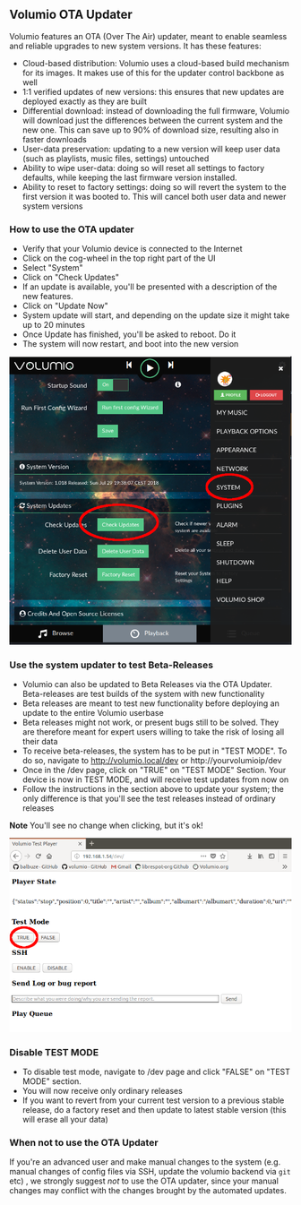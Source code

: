 ## Volumio OTA Updater

Volumio features an OTA (Over The Air) updater, meant to enable seamless and reliable upgrades to new system versions. It has these features:

* Cloud-based distribution: Volumio uses a cloud-based build mechanism for its images. It makes use of this for the updater control backbone as well
* 1:1 verified updates of new versions: this ensures that new updates are deployed exactly as they are built
* Differential download: instead of downloading the full firmware, Volumio will download just the differences between the current system and the new one. This can save up to 90% of download size, resulting also in faster downloads
* User-data preservation: updating to a new version will keep user data (such as playlists, music files, settings) untouched
* Ability to wipe user-data: doing so will reset all settings to factory defaults, while keeping the last firmware version installed.
* Ability to reset to factory settings: doing so will revert the system to the first version it was booted to. This will cancel both user data and newer system versions

### How to use the OTA updater

* Verify that your Volumio device is connected to the Internet
* Click on the cog-wheel in the top right part of the UI
* Select "System"
* Click on "Check Updates"
* If an update is available, you'll be presented with a description of the new features.
* Click on "Update Now"
* System update will start, and depending on the update size it might take up to 20 minutes
* Once Update has finished, you'll be asked to reboot. Do it
* The system will now restart, and boot into the new version

<img src="./img/update_ota.png">


### Use the system updater to test Beta-Releases

* Volumio can also be updated to Beta Releases via the OTA Updater. Beta-releases are test builds of the system with new functionality
* Beta releases are meant to test new functionality before deploying an update to the entire Volumio userbase
* Beta releases might not work, or present bugs still to be solved. They are therefore meant for expert users willing to take the risk of losing all their data
* To receive beta-releases, the system has to be put in "TEST MODE". To do so, navigate to http://volumio.local/dev or http://yourvolumioip/dev
* Once in the /dev page, click on  "TRUE" on "TEST MODE" Section. Your device is now in TEST MODE, and will receive test updates from now on
* Follow the instructions in the section above to update your system; the only difference is that you'll see the test releases instead of ordinary releases

__Note__ You'll see no change when clicking, but it's ok!

<img src="./img/test_mode_enable.png">

### Disable TEST MODE

* To disable test mode, navigate to /dev page and click "FALSE" on "TEST MODE" section.
* You will now receive only ordinary releases
* If you want to revert from your current test version to a previous stable release, do a factory reset and then update to latest stable version (this will erase all your data)

### When not to use the OTA Updater

If you're an advanced user and make manual changes to the system (e.g. manual changes of config files via SSH, update the volumio backend via `git` etc) , we strongly suggest _not_ to use the OTA updater, since your manual changes may conflict with the changes brought by the automated updates.
